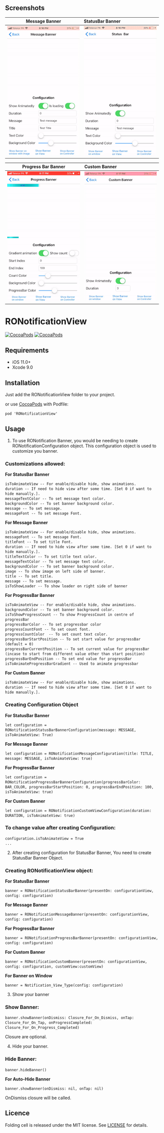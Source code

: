 ## Screenshots

| Message Banner        | StatusBar Banner           |
| ------------- |:------------- |
| ![](https://github.com/rahimkhalid/RONotificationView/blob/master/MessageBanner.gif)      | ![](https://github.com/rahimkhalid/RONotificationView/blob/master/statusBar.gif) |

| Progress Bar Banner        | Custom Banner           |
| ------------- |:------------- |
| ![](https://github.com/rahimkhalid/RONotificationView/blob/master/progressbar.gif)      | ![](https://github.com/rahimkhalid/RONotificationView/blob/master/CustomBanner.gif) |


# RONotificationView
[![CocoaPods](https://img.shields.io/cocoapods/p/RONotificationView.svg)](https://cocoapods.org/pods/RONotificationView)
[![CocoaPods](https://img.shields.io/cocoapods/v/RONotificationView.svg)](https://cocoapods.org/pods/RONotificationView)
## Requirements

- iOS 11.0+
- Xcode 9.0

## Installation

Just add the RONotificationView folder to your project.

or use [CocoaPods](https://cocoapods.org) with Podfile:
```
pod 'RONotificationView'
```

## Usage

1. To use RONotification Banner, you would be needing to create RONotificationConfiguration object. This configuration object is used to customize you banner.

### Customizations allowed:
**For StatusBar Banner**
```
isToAnimateView -- For enable/disable hide, show animations.
duration -- If need to hide view after some time. [Set 0 if want to hide manually.].
messageTextColor -- To set message text color.
backgroundColor -- To set banner background color.  
message -- To set message.
messageFont -- To set message Font.
```
**For Message Banner**
```
isToAnimateView -- For enable/disable hide, show animations.
messageFont -- To set message Font.
titleFont -- To set title Font.
duration -- If need to hide view after some time. [Set 0 if want to hide manually.].
titleTextColor -- To set title text color.
messageTextColor -- To set message text color.
backgroundColor -- To set banner background color.  
image -- To show image on left side of banner.
title -- To set title.
message -- To set message.
isToShowLoader -- To show loader on right side of banner
```
**For ProgressBar Banner**
```
isToAnimateView -- For enable/disable hide, show animations.
backgroundColor -- To set banner background color.  
isToShowProgressCount -- To show ProgressCount in centre of progressBar
progressBarColor -- To set progressbar color
progressCountFont -- To set count font.
progressCountColor  -- To set count text color.
progressBarStartPosition -- To set start value for progressBar (default = 0)
progressBarCurrentPosition -- To set current value for progressBar (incase to start from different value other than start position)
progressBarEndPosition -- To set end value for progressBar
isToAnimateProgressBarGradient -- Used to animate progressbar
```
**For Custom Banner**
```
isToAnimateView -- For enable/disable hide, show animations.
duration -- If need to hide view after some time. [Set 0 if want to hide manually.].
```

### Creating Configuration Object
**For StatusBar Banner**
```
let configuration = RONotificationStatusBarBannerConfiguration(message: MESSAGE, isToAnimateView: True)
```
**For Message Banner**
```
let configuration = RONotificationMessageConfiguration(title: TITLE, message: MESSAGE, isToAnimateView: true)
```
**For ProgressBar Banner**
```
let configuration = RONotificationProgressBarBannerConfiguration(progressBarColor: BAR_COLOR, progressBarStartPosition: 0, progressBarEndPosition: 100, isToAnimateView: true)
```
**For Custom Banner**
```
let configuration = RONotificationCustomViewConfiguration(duration: DURATION, isToAnimateView: true)
```

### To change value after creating Configuration:
```
configuration.isToAnimateView = True
...
```
2. After creating configuration for StatusBar Banner, You need to create StatusBar Banner Object.

### Creating RONotificationView object:
**For StatusBar Banner**
```
banner = RONotificationStatusBarBanner(presentOn: configurationView, config: configuration)
```
**For Message Banner**
```
banner = RONotificationMessageBanner(presentOn: configurationView, config: configuration)
```
**For ProgressBar Banner**
```
banner = RONotificationProgressBarBanner(presentOn: configurationView, config: configuration)
```
**For Custom Banner**
```
banner = RONotificationCustomBanner(presentOn: configurationView, config: configuration, customView:customView)
```
**For Banner on Window**
```
banner = Notification_View_Type(config: configuration)
```
3. Show your banner
### Show Banner:
```
banner.showBanner(onDismiss: Closure_For_On_Dismiss, onTap: Closure_For_On_Tap, onProgressCompleted: Closure_For_On_Progress_Completed)
```
Closure are optional.

4. Hide your banner.
### Hide Banner:
```
banner.hideBanner()
```
**For Auto-Hide Banner**
```
banner.showBanner(onDismiss: nil, onTap: nil)
```
OnDismiss closure will be called.

## Licence

Folding cell is released under the MIT license.
See [LICENSE](./LICENSE) for details.
